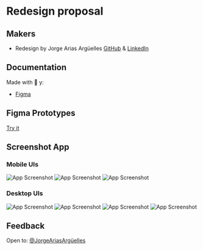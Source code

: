 # Redesign proposal

## Makers

- Redesign by Jorge Arias Argüelles [GitHub](https://github.com/jorgearguellles) &
[LinkedIn](https://www.linkedin.com/in/jorgeariasarguelles/) 

## Documentation

Made with :green_heart: y:

- [Figma](https://www.figma.com)

## Figma Prototypes

[Try it](https://www.figma.com/file/6cAu0FU6dHKYc8vjc7c8sc/jorgeAriasArg%C3%BCelles?node-id=0%3A1)

## Screenshot App

### Mobile UIs

![App Screenshot](https://github.com/jorgearguellles/design/blob/main/screenshots/mobile-1.png)
![App Screenshot](https://github.com/jorgearguellles/design/blob/main/screenshots/mobile-2.png)
![App Screenshot](https://github.com/jorgearguellles/design/blob/main/screenshots/mobile-3.png)

### Desktop UIs

![App Screenshot](https://github.com/jorgearguellles/design/blob/main/screenshots/desktop-1.png)
![App Screenshot](https://github.com/jorgearguellles/design/blob/main/screenshots/desktop-2.png)
![App Screenshot](https://github.com/jorgearguellles/design/blob/main/screenshots/desktop-3.png)
![App Screenshot](https://github.com/jorgearguellles/design/blob/main/screenshots/desktop-4.png)


## Feedback

Open to: [@JorgeAriasArgüelles](https://www.linkedin.com/in/jorgeariasarguelles/)